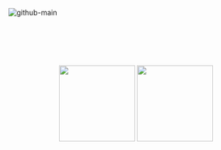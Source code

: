 ![github-main](https://github.com/vvladek/vvladek/assets/92429825/60946343-d0f8-456b-be2e-953c64b67dae)

</br>
</br>
</br>
</br>

<p align="center">
  <a href="https://www.linkedin.com/in/vvladek/"><img src="https://github.com/vvladek/vvladek/assets/92429825/395f5f05-1556-4edd-9072-3a3e8c39d68b" width="150" /></a>
  <a href="mailto:wladek.developer@gmail.com"><img src="https://github.com/vvladek/vvladek/assets/92429825/6c1b1c7b-c5ea-4f30-a528-69788f186d62" width="150" /></a>
</p>

</br>
</br>
</br>
